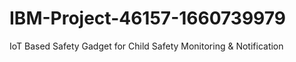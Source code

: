 # IBM-Project-46157-1660739979
IoT Based Safety Gadget for Child Safety Monitoring &amp; Notification
